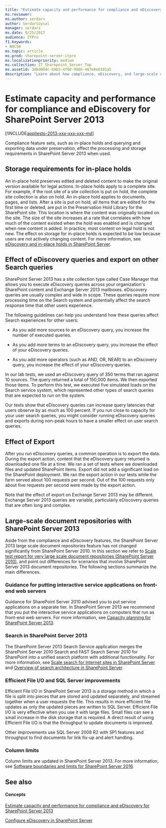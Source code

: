 ```yaml
---
title: "Estimate capacity and performance for compliance and eDiscovery for SharePoint Server 2013"
ms.reviewer: 
ms.author: serdars
author: SerdarSoysal
manager: serdars
ms.date: 8/25/2017
audience: ITPro
f1.keywords:
- NOCSH
ms.topic: article
ms.prod: sharepoint-server-itpro
ms.localizationpriority: medium
ms.collection: IT_Sharepoint_Server_Top
ms.assetid: 3d6d004c-b9b3-4f00-9966-467e0e63d1a5
description: "Learn about how compliance, eDiscovery, and large-scale document repositories can effect capacity and performance in SharePoint Server 2013."
---
```


# Estimate capacity and performance for compliance and eDiscovery for SharePoint Server 2013

[!INCLUDE[appliesto-2013-xxx-xxx-xxx-md](../includes/appliesto-2013-xxx-xxx-xxx-md.md)] 
  
Compliance feature sets, such as in-place holds and querying and exporting data under preservation, effect the processing and storage requirements in SharePoint Server 2013 when used.
  
    
## Storage requirements for in-place holds
<a name="StorReq"> </a>

An in-place hold preserves edited and deleted content to make the original version available for legal actions. In-place holds apply to a complete site. For example, if the root site of a site collection is put on hold, the complete site collection is also on hold. An in-place hold applies to documents, pages, and lists. After a site is put on hold, all items that are edited for the first time or deleted, are put in the Preservation Hold Library for the SharePoint site. This location is where the content was originally located on the site. The size of the site increases at a rate that correlates with how much of the content existed when the hold was enabled and is changed when new content is added. In practice, most content on legal hold is not new. The effect on storage for in-place holds is expected to be low because users are not actively changing content. For more information, see [eDiscovery and in-place holds in SharePoint Server](../governance/ediscovery-and-in-place-holds-in-sharepoint-server.md).
  
## Effect of eDiscovery queries and export on other Search queries
<a name="eDisc"> </a>

SharePoint Server 2013 has a site collection type called Case Manager that allows you to execute eDiscovery queries across your organization's SharePoint content and Exchange Server 2013 mailboxes. eDiscovery queries are usually complex and wide in scope. These queries require more processing time on the Search system and potentially affect the search response time that other users experience.
  
The following guidelines can help you understand how these queries affect Search experiences for other users:
  
- As you add more sources to an eDiscovery query, you increase the number of executed queries.
    
- As you add more terms to an eDiscovery query, you increase the effect of your eDiscovery queries.
    
- As you add more operators (such as AND, OR, NEAR) to an eDiscovery query, you increase the effect of your eDiscovery queries.
    
In our lab tests, we used an eDiscovery query of 350 terms that ran against 10 sources. The query returned a total of 150,000 items. We then exported those items. To perform this test, we executed five simulated loads on the Search service system, which represented other types of search queries that are expected to run on the system.
  
Our tests show that eDiscovery queries can increase query latencies that users observe by as much as 100 percent. If you run close to capacity for your user search queries, you might consider running eDiscovery queries and exports during non-peak hours to have a smaller effect on user search queries.
  
## Effect of Export
<a name="export"> </a>

After you run eDiscovery queries, a common operation is to export the data. During the export action, content that the eDiscovery query returned is downloaded one file at a time. We ran a set of tests where we downloaded files and updated SharePoint items. Export did not add a significant load on the SharePoint deployment. We ran the export action in our tests while the farm served about 100 requests per second. Out of the 100 requests only about five requests per second were made by the export action.
  
Note that the effect of export on Exchange Server 2013 may be different. Exchange Server 2013 queries are variable, particularly eDiscovery queries that are often long and complex.
  
## Large-scale document repositories with SharePoint Server 2013
<a name="export"> </a>

Aside from the compliance and eDiscovery features, the SharePoint Server 2013 large scale document repositories feature has not changed significantly from SharePoint Server 2010. In this section we refer to [Scale test report for very large scale document repositories (SharePoint Server 2010)](/previous-versions/office/sharepoint-server-2010/hh867542(v=office.14)), and point out differences for scenarios that involve SharePoint Server 2013 document repositories. The following sections summarize the main differences.
  
### Guidance for putting interactive service applications on front-end web servers

Guidance for SharePoint Server 2010 advised you to put service applications on a separate tier. In SharePoint Server 2013 we recommend that you put the interactive service applications on computers that run as front-end web servers. For more information, see [Capacity planning for SharePoint Server 2013](capacity-planning.md).
  
### Search in SharePoint Server 2013

The SharePoint Server 2013 Search Service application merges the SharePoint Server 2010 Search and FAST Search Server 2010 for SharePoint into a unified search platform with additional functionality. For more information, see [Scale search for Internet sites in SharePoint Server](../search/scale-search-for-internet-sites.md) and [Overview of search architecture in SharePoint Server](../search/search-architecture-overview.md).
  
### Efficient File I/O and SQL Server improvements

Efficient File I/O in SharePoint Server 2013 is a storage method in which a file is split into pieces that are stored and updated separately, and streamed together when a user requests the file. This results in more efficient file updates as only the updated pieces are written to SQL Server. Efficient File I/O is very effective when you use it with large files. Small files can see a small increase in the disk storage that is required. A direct result of using Efficient File I/O is that the throughput to update documents is improved.
  
Other improvements use SQL Server 2008 R2 with SP1 features and throughput to find documents for link fix-up and alert handling.
  
### Column limits

Column limits are updated in SharePoint Server 2013. For more information, see [Software boundaries and limits for SharePoint Server 2016](../install/software-boundaries-and-limits-0.md).
  
## See also
<a name="export"> </a>

#### Concepts

[Estimate capacity and performance for compliance and eDiscovery for SharePoint Server 2013](compliance-and-ediscovery-capacity-and-performance.md)
  
  
[Configure eDiscovery in SharePoint Server](../governance/configure-ediscovery-0.md)
